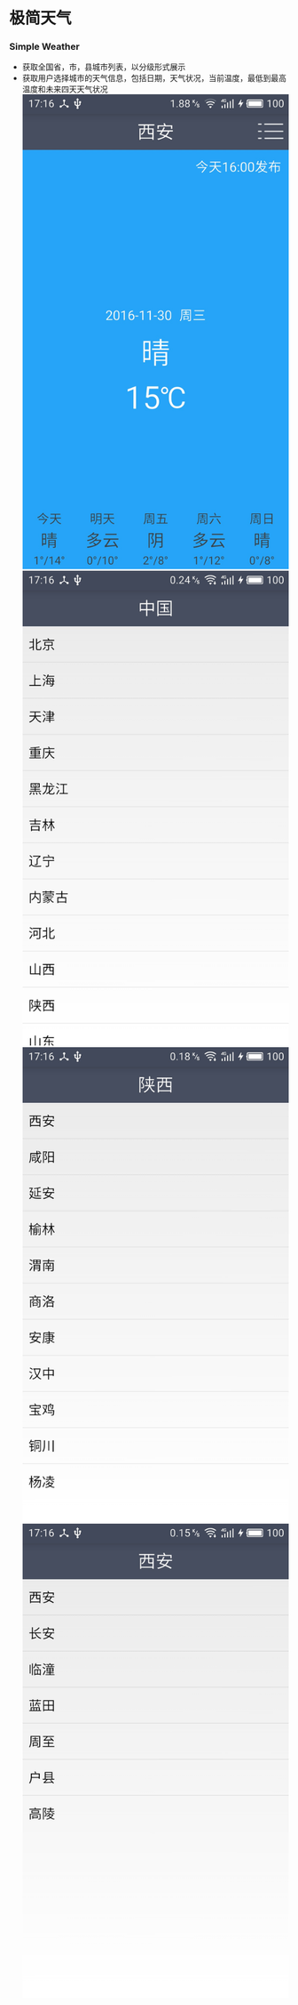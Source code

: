 # 极简天气
### Simple Weather
- 获取全国省，市，县城市列表，以分级形式展示
- 获取用户选择城市的天气信息，包括日期，天气状况，当前温度，最低到最高温度和未来四天天气状况
![主界面](https://github.com/Madridliu/WeatherTestDemo/blob/master/images/main.jpg)
![省列表](https://github.com/Madridliu/WeatherTestDemo/blob/master/images/province.jpg)
![市列表](https://github.com/Madridliu/WeatherTestDemo/blob/master/images/city.jpg)
![县列表](https://github.com/Madridliu/WeatherTestDemo/blob/master/images/county.jpg)

